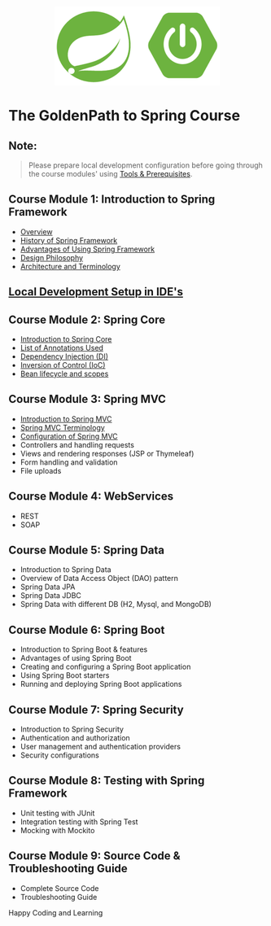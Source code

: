 <div align="center">
<img src="./images/SpringLogo.png" alt="SpringLogo">
</div>

# The GoldenPath to Spring Course

## Note:
> Please prepare local development configuration before going through the course modules' using [Tools & Prerequisites](ToolsForTheCourse.md). 

## Course Module 1: Introduction to Spring Framework
* [Overview](./coursemodule1/IntroductionToSpringFramework.md)
* [History of Spring Framework](./coursemodule1/HistoryOfSpringFramework.md)
* [Advantages of Using Spring Framework](./coursemodule1/AdvantagesOfSpringFramework.md)
* [Design Philosophy](./coursemodule1/DesignPhilosophy.md)
* [Architecture and Terminology](./coursemodule1/ArchitectureAndTerminology.md)

## [Local Development Setup in IDE's](LocalDevelopmentSteps.md) 

## Course Module 2: Spring Core
* [Introduction to Spring Core](./coursemodule2/IntroductionToSpringCore.md)
* [List of Annotations Used](./ListOfAnnotations.md)
* [Dependency Injection (DI)](./coursemodule2/DependencyInjection.md)
* [Inversion of Control (IoC)](./coursemodule2/InversionOfControl.md)
* [Bean lifecycle and scopes](./coursemodule2/BeanLifeCycleAndScopes.md)

## Course Module 3: Spring MVC
* [Introduction to Spring MVC](./coursemodule3/IntroductionToSpringMVC.md)
* [Spring MVC Terminology](./coursemodule3/SpringMVCTerminology.md)
* [Configuration of Spring MVC](./coursemodule3/ConfigureSpringMVC.md)
* Controllers and handling requests
* Views and rendering responses (JSP or Thymeleaf)
* Form handling and validation
* File uploads

## Course Module 4: WebServices
* REST
* SOAP

## Course Module 5: Spring Data
* Introduction to Spring Data
* Overview of Data Access Object (DAO) pattern
* Spring Data JPA
* Spring Data JDBC
* Spring Data with different DB (H2, Mysql, and MongoDB)

## Course Module 6: Spring Boot
* Introduction to Spring Boot & features
* Advantages of using Spring Boot
* Creating and configuring a Spring Boot application
* Using Spring Boot starters
* Running and deploying Spring Boot applications

## Course Module 7: Spring Security
* Introduction to Spring Security
* Authentication and authorization
* User management and authentication providers
* Security configurations

## Course Module 8: Testing with Spring Framework
* Unit testing with JUnit
* Integration testing with Spring Test
* Mocking with Mockito

## Course Module 9: Source Code & Troubleshooting Guide
* Complete Source Code
* Troubleshooting Guide

Happy Coding and Learning
